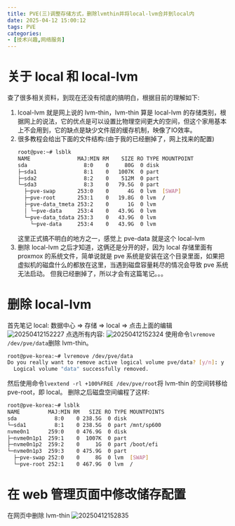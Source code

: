 ```yaml
---
title: PVE(三)调整存储方式，删除lvmthin并将local-lvm合并到local内
date: 2025-04-12 15:00:12
tags: PVE
categories:
- [技术兴趣,网络服务]
---
```

# 关于 local 和 local-lvm
查了很多相关资料，到现在还没有彻底的搞明白，根据目前的理解如下:
1. lcoal-lvm 就是网上说的 lvm-thin，lvm-thin 算是 local-lvm 的存储类别，根据网上的说法，它的优点是可以设置比物理空间更大的空间，但这个家用基本上不会用到，它的缺点是缺少文件层的缓存机制，映像了IO效率。
2. 很多教程会给出下面的文件结构:(由于我的已经删掉了，网上找来的配置)
   ```bash
   root@pve:~# lsblk
   NAME               MAJ:MIN RM    SIZE RO TYPE MOUNTPOINT
   sda                  8:0    0     80G  0 disk 
   ├─sda1               8:1    0   1007K  0 part 
   ├─sda2               8:2    0    512M  0 part 
   └─sda3               8:3    0   79.5G  0 part 
     ├─pve-swap       253:0    0      4G  0 lvm  [SWAP]
     ├─pve-root       253:1    0   19.8G  0 lvm  /
     ├─pve-data_tmeta 253:2    0      1G  0 lvm  
     │ └─pve-data     253:4    0   43.9G  0 lvm  
     └─pve-data_tdata 253:3    0   43.9G  0 lvm  
       └─pve-data     253:4    0   43.9G  0 lvm
   ```
   这里正式搞不明白的地方之一，感觉上 pve-data 就是这个 local-lvm
3. 删除 local-lvm 之后才知道，这俩还是分开的好，因为 local 存储里面有 proxmox 的系统文件，简单说就是 pve 系统是安装在这个目录里面，如果把虚拟机的磁盘什么的都放在这里，当遇到磁盘容量耗尽的情况会导致 pve 系统无法启动。
但我已经删掉了，所以才会有这篇笔记。。。
# 删除 local-lvm
首先笔记 local: 数据中心 => 存储 => local => 点击上面的编辑
![20250412152227](https://raw.githubusercontent.com/shenguosai/MyPic/img/img/20250412152227.png)
点选所有内容:
![20250412152324](https://raw.githubusercontent.com/shenguosai/MyPic/img/img/20250412152324.png)
使用命令```lvremove /dev/pve/data```删除 lvm-thin。
```bash
root@pve-korea:~# lvremove /dev/pve/data
Do you really want to remove active logical volume pve/data? [y/n]: y
  Logical volume "data" successfully removed.
```
然后使用命令```lvextend -rl +100%FREE /dev/pve/root```将 lvm-thin 的空间转移给 pve-root，即 local。
删除之后磁盘空间编程了这样:
```bash
root@pve-korea:~# lsblk
NAME         MAJ:MIN RM   SIZE RO TYPE MOUNTPOINTS
sda            8:0    0 238.5G  0 disk
└─sda1         8:1    0 238.5G  0 part /mnt/sp600
nvme0n1      259:0    0 476.9G  0 disk
├─nvme0n1p1  259:1    0  1007K  0 part
├─nvme0n1p2  259:2    0     1G  0 part /boot/efi
└─nvme0n1p3  259:3    0 475.9G  0 part
  ├─pve-swap 252:0    0     8G  0 lvm  [SWAP]
  └─pve-root 252:1    0 467.9G  0 lvm  /
```
# 在 web 管理页面中修改储存配置
在网页中删除 lvm-thin
![20250412152835](https://raw.githubusercontent.com/shenguosai/MyPic/img/img/20250412152835.png)
